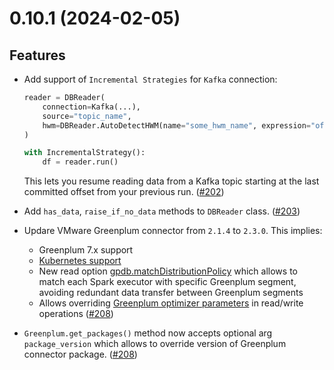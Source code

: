 # 0.10.1 (2024-02-05)

## Features

- Add support of `Incremental Strategies` for `Kafka` connection:

  ```python
  reader = DBReader(
      connection=Kafka(...),
      source="topic_name",
      hwm=DBReader.AutoDetectHWM(name="some_hwm_name", expression="offset"),
  )

  with IncrementalStrategy():
      df = reader.run()
  ```

  This lets you resume reading data from a Kafka topic starting at the last committed offset from your previous run. ([#202](https://github.com/MobileTeleSystems/onetl/pull/202))

- Add `has_data`, `raise_if_no_data` methods to `DBReader` class. ([#203](https://github.com/MobileTeleSystems/onetl/pull/203))

- Updare VMware Greenplum connector from `2.1.4` to `2.3.0`. This implies:
    - Greenplum 7.x support
    - [Kubernetes support](https://docs.vmware.com/en/VMware-Greenplum-Connector-for-Apache-Spark/2.3/greenplum-connector-spark/configure.html#k8scfg)
    - New read option [gpdb.matchDistributionPolicy](https://docs.vmware.com/en/VMware-Greenplum-Connector-for-Apache-Spark/2.3/greenplum-connector-spark/options.html#distpolmotion)
      which allows to match each Spark executor with specific Greenplum segment, avoiding redundant data transfer between Greenplum segments
    - Allows overriding [Greenplum optimizer parameters](https://docs.vmware.com/en/VMware-Greenplum-Connector-for-Apache-Spark/2.3/greenplum-connector-spark/options.html#greenplum-gucs) in read/write operations ([#208](https://github.com/MobileTeleSystems/onetl/pull/208))

- `Greenplum.get_packages()` method now accepts optional arg `package_version` which allows to override version of Greenplum connector package. ([#208](https://github.com/MobileTeleSystems/onetl/pull/208))
